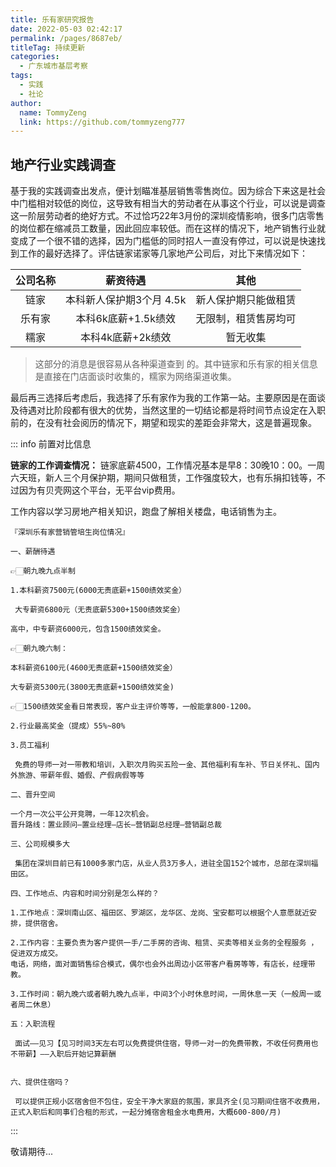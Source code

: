 ```yaml
---
title: 乐有家研究报告
date: 2022-05-03 02:42:17
permalink: /pages/8687eb/
titleTag: 持续更新
categories:
  - 广东城市基层考察
tags:
  - 实践
  - 社论
author: 
  name: TommyZeng
  link: https://github.com/tommyzeng777
---
```



## 地产行业实践调查
基于我的实践调查出发点，便计划瞄准基层销售零售岗位。因为综合下来这是社会中门槛相对较低的岗位，这导致有相当大的劳动者在从事这个行业，可以说是调查这一阶层劳动者的绝好方式。不过恰巧22年3月份的深圳疫情影响，很多门店零售的岗位都在缩减员工数量，因此回应率较低。而在这样的情况下，地产销售行业就变成了一个很不错的选择，因为门槛低的同时招人一直没有停过，可以说是快速找到工作的最好选择了。评估链家诺家等几家地产公司后，对比下来情况如下：

| 公司名称 | 薪资待遇 | 其他 |
|:----:|:----:|:----:|
|链家|   本科新人保护期3个月 4.5k  |   新人保护期只能做租赁   |
|   乐有家  |  本科6k底薪+1.5k绩效   |   无限制，租赁售房均可   |
|    糯家  | 本科4k底薪+2k绩效 |   暂无收集   |

> 这部分的消息是很容易从各种渠道查到    的。其中链家和乐有家的相关信息是直接在门店面谈时收集的，糯家为网络渠道收集。

最后再三选择后考虑后，我选择了乐有家作为我的工作第一站。主要原因是在面谈及待遇对比阶段都有很大的优势，当然这里的一切结论都是将时间节点设定在入职前的，在没有社会阅历的情况下，期望和现实的差距会非常大，这是普遍现象。

::: info 前置对比信息

**链家的工作调查情况：**
链家底薪4500，工作情况基本是早8：30晚10：00。一周六天班，新人三个月保护期，期间只做租赁，工作强度较大，也有乐捐扣钱等，不过因为有贝壳网这个平台，无平台vip费用。

工作内容以学习房地产相关知识，跑盘了解相关楼盘，电话销售为主。


``` 薪资信息
『深圳乐有家营销管培生岗位情况』

一、薪酬待遇

👉🏻朝九晚九点半制

1.本科薪资7500元(6000无责底薪+1500绩效奖金）

 大专薪资6800元（无责底薪5300+1500绩效奖金）

高中，中专薪资6000元，包含1500绩效奖金。

👉🏻朝九晚六制：

本科薪资6100元(4600无责底薪+1500绩效奖金）

大专薪资5300元(3800无责底薪+1500绩效奖金)

👉🏻1500绩效奖金看日常表现，客户业主评价等等，一般能拿800-1200。

2.行业最高奖金（提成）55%~80%

3.员工福利

 免费的导师一对一带教和培训，入职次月购买五险一金、其他福利有车补、节日关怀礼、国内外旅游、带薪年假、婚假、产假病假等等

二、晋升空间

一个月一次公平公开竞聘，一年12次机会。
晋升路线：置业顾问—置业经理—店长—营销副总经理—营销副总裁

三、公司规模多大

 集团在深圳目前已有1000多家门店，从业人员3万多人，进驻全国152个城市，总部在深圳福田区。

四、工作地点、内容和时间分别是怎么样的？

1.工作地点：深圳南山区、福田区、罗湖区，龙华区、龙岗、宝安都可以根据个人意愿就近安排，提供宿舍。

2.工作内容：主要负责为客户提供一手/二手房的咨询、租赁、买卖等相关业务的全程服务 ，促进双方成交。
电话，网络，面对面销售综合模式，偶尔也会外出周边小区带客户看房等等，有店长，经理带教。

3.工作时间：朝九晚六或者朝九晚九点半，中间3个小时休息时间，一周休息一天（一般周一或者周二休息）

五：入职流程

 面试——见习【见习时间3天左右可以免费提供住宿，导师一对一的免费带教，不收任何费用也不带薪】——入职后开始记算薪酬


六、提供住宿吗？

 可以提供正规小区宿舍但不包住，安全干净大家庭的氛围，家具齐全(见习期间住宿不收费用，正式入职后和同事们合租的形式，一起分摊宿舍租金水电费用，大概600-800/月)
```

:::

敬请期待...
